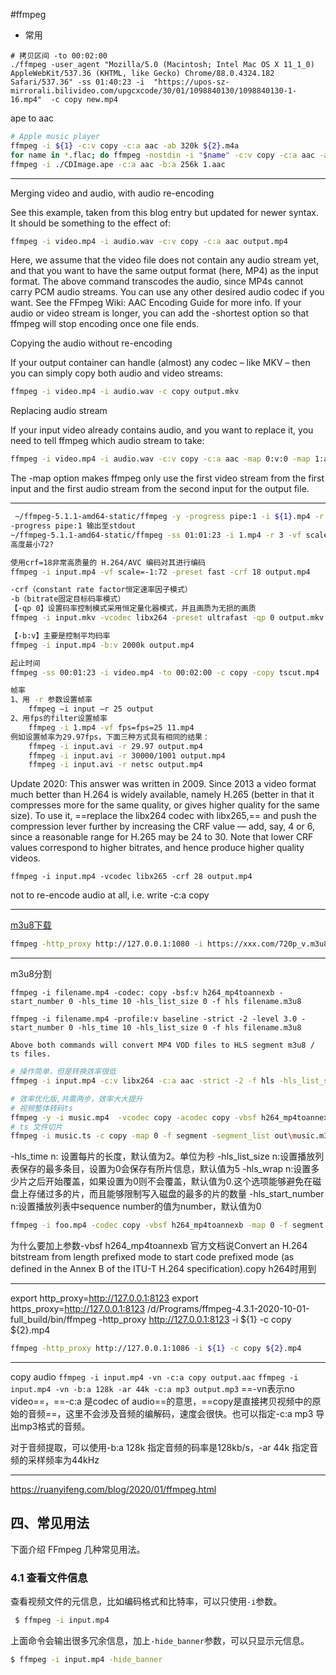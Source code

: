 #ffmpeg
- 常用
```shell
# 拷贝区间 -to 00:02:00
./ffmpeg -user_agent "Mozilla/5.0 (Macintosh; Intel Mac OS X 11_1_0) AppleWebKit/537.36 (KHTML, like Gecko) Chrome/88.0.4324.182 Safari/537.36" -ss 01:40:23 -i  "https://upos-sz-mirrorali.bilivideo.com/upgcxcode/30/01/1098840130/1098840130-1-16.mp4"  -c copy new.mp4
```
ape to aac
```bash
# Apple music player
ffmpeg -i ${1} -c:v copy -c:a aac -ab 320k ${2}.m4a
for name in *.flac; do ffmpeg -nostdin -i "$name" -c:v copy -c:a aac -ab 320k "${name%.*}.m4a"; done
ffmpeg -i ./CDImage.ape -c:a aac -b:a 256k 1.aac
```

--- 
Merging video and audio, with audio re-encoding

See this example, taken from this blog entry but updated for newer syntax. It should be something to the effect of:
```bash
ffmpeg -i video.mp4 -i audio.wav -c:v copy -c:a aac output.mp4
```
Here, we assume that the video file does not contain any audio stream yet, and that you want to have the same output format (here, MP4) as the input format.
The above command transcodes the audio, since MP4s cannot carry PCM audio streams. You can use any other desired audio codec if you want. See the FFmpeg Wiki: AAC Encoding Guide for more info.
If your audio or video stream is longer, you can add the -shortest option so that ffmpeg will stop encoding once one file ends.

Copying the audio without re-encoding

If your output container can handle (almost) any codec – like MKV – then you can simply copy both audio and video streams:
```bash
ffmpeg -i video.mp4 -i audio.wav -c copy output.mkv
```

Replacing audio stream

If your input video already contains audio, and you want to replace it, you need to tell ffmpeg which audio stream to take:
```bash
ffmpeg -i video.mp4 -i audio.wav -c:v copy -c:a aac -map 0:v:0 -map 1:a:0 output.mp4
```
The -map option makes ffmpeg only use the first video stream from the first input and the first audio stream from the second input for the output file.

---

```bash
 ~/ffmpeg-5.1.1-amd64-static/ffmpeg -y -progress pipe:1 -i ${1}.mp4 -r 3 -vf scale=-1:72 -preset ultrafast -b:v 30k -b:a 40k ${1}-1.mp4 
-progress pipe:1 输出至stdout
~/ffmpeg-5.1.1-amd64-static/ffmpeg -ss 01:01:23 -i 1.mp4 -r 3 -vf scale=-1:72 -preset ultrafast -b:v 30k -b:a 40k 11.mp4
高度最小72?

使用crf=18非常高质量的 H.264/AVC 编码对其进行编码
ffmpeg -i input.mp4 -vf scale=-1:72 -preset fast -crf 18 output.mp4

-crf（constant rate factor恒定速率因子模式）
-b（bitrate固定目标码率模式）
【-qp 0】设置码率控制模式采用恒定量化器模式，并且画质为无损的画质
ffmpeg -i input.mkv -vcodec libx264 -preset ultrafast -qp 0 output.mkv

【-b:v】主要是控制平均码率
ffmpeg -i input.mp4 -b:v 2000k output.mp4

起止时间
ffmpeg -ss 00:01:23 -i video.mp4 -to 00:02:00 -c copy -copy tscut.mp4

帧率
1、用 -r 参数设置帧率
	ffmpeg –i input –r 25 output
2、用fps的filter设置帧率
	ffmpeg -i 1.mp4 -vf fps=fps=25 11.mp4
例如设置帧率为29.97fps，下面三种方式具有相同的结果：
	ffmpeg -i input.avi -r 29.97 output.mp4
	ffmpeg -i input.avi -r 30000/1001 output.mp4
	ffmpeg -i input.avi -r netsc output.mp4
```

Update 2020: This answer was written in 2009. Since 2013 a video format much better than H.264 is widely available, namely H.265 (better in that it compresses more for the same quality, or gives higher quality for the same size). To use it, ==replace the libx264 codec with libx265,== and push the compression lever further by increasing the CRF value — add, say, 4 or 6, since a reasonable range for H.265 may be 24 to 30. Note that lower CRF values correspond to higher bitrates, and hence produce higher quality videos.
```
ffmpeg -i input.mp4 -vcodec libx265 -crf 28 output.mp4
```

not to re-encode audio at all, i.e. write -c:a copy

--- 
[m3u8下载](https://blog.csdn.net/chy_18883701161/article/details/118884565)
```bash
ffmpeg -http_proxy http://127.0.0.1:1080 -i https://xxx.com/720p_v.m3u8 -c copy xxx.mp4
```

---
m3u8分割
```
ffmpeg -i filename.mp4 -codec: copy -bsf:v h264_mp4toannexb -start_number 0 -hls_time 10 -hls_list_size 0 -f hls filename.m3u8

ffmpeg -i filename.mp4 -profile:v baseline -strict -2 -level 3.0 -start_number 0 -hls_time 10 -hls_list_size 0 -f hls filename.m3u8

Above both commands will convert MP4 VOD files to HLS segment m3u8 / ts files.
```

```bash
# 操作简单，但是转换效率很低
ffmpeg -i input.mp4 -c:v libx264 -c:a aac -strict -2 -f hls -hls_list_size 2 -hls_time 15 output.m3u8

# 效率优化版,共需两步，效率大大提升
# 视频整体转码ts
ffmpeg -y -i music.mp4  -vcodec copy -acodec copy -vbsf h264_mp4toannexb out\music.ts
# ts 文件切片
ffmpeg -i music.ts -c copy -map 0 -f segment -segment_list out\music.m3u8 -segment_time 15 out\15s_%3d.ts
```
-hls_time n: 设置每片的长度，默认值为2。单位为秒
-hls_list_size n:设置播放列表保存的最多条目，设置为0会保存有所片信息，默认值为5
-hls_wrap n:设置多少片之后开始覆盖，如果设置为0则不会覆盖，默认值为0.这个选项能够避免在磁盘上存储过多的片，而且能够限制写入磁盘的最多的片的数量
-hls_start_number n:设置播放列表中sequence number的值为number，默认值为0

```bash
ffmpeg -i foo.mp4 -codec copy -vbsf h264_mp4toannexb -map 0 -f segment -segment_list out.m3u8 -segment_time 10 out%03d.ts
```
为什么要加上参数-vbsf h264_mp4toannexb
官方文档说Convert an H.264 bitstream from length prefixed mode to start code prefixed mode (as defined in the Annex B of the ITU-T H.264 specification).copy h264时用到







--- 

export http_proxy=http://127.0.0.1:8123
export https_proxy=http://127.0.0.1:8123
/d/Programs/ffmpeg-4.3.1-2020-10-01-full_build/bin/ffmpeg -http_proxy http://127.0.0.1:8123 -i ${1} -c copy ${2}.mp4



```bash
ffmpeg -http_proxy http://127.0.0.1:1086 -i ${1} -c copy ${2}.mp4
```


--- 
copy audio
`ffmpeg -i input.mp4 -vn -c:a copy output.aac`
`ffmpeg -i input.mp4 -vn -b:a 128k -ar 44k -c:a mp3 output.mp3`
==-vn表示no video==，==-c:a 是codec of audio==的意思，==copy是直接拷贝视频中的原始的音频==，这里不会涉及音频的编解码，速度会很快。也可以指定-c:a mp3 导出mp3格式的音频。

对于音频提取，可以使用-b:a 128k 指定音频的码率是128kb/s，-ar 44k 指定音频的采样频率为44kHz

---
https://ruanyifeng.com/blog/2020/01/ffmpeg.html
## 四、常见用法

下面介绍 FFmpeg 几种常见用法。

### 4.1 查看文件信息

查看视频文件的元信息，比如编码格式和比特率，可以只使用`-i`参数。

```bash
 $ ffmpeg -i input.mp4
```

上面命令会输出很多冗余信息，加上`-hide_banner`参数，可以只显示元信息。

```bash
$ ffmpeg -i input.mp4 -hide_banner
```




